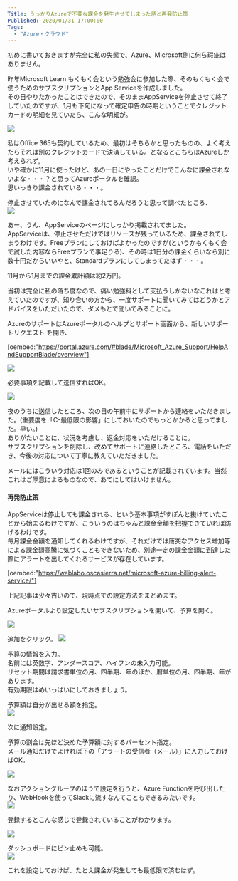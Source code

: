 ```yaml
---
Title: うっかりAzureで不要な課金を発生させてしまった話と再発防止策
Published: 2020/01/31 17:00:00
Tags:
  - "Azure・クラウド"
---
```

初めに書いておきますが完全に私の失態で、Azure、Microsoft側に何ら瑕疵はありません。  

昨年Microsoft Learn もくもく会という勉強会に参加した際、そのもくもく会で使うためのサブスクリプションとApp Serviceを作成しました。  
その日やりたかったことはできたので、そのままAppServiceを停止させて終了していたのですが、1月も下旬になって確定申告の時期ということでクレジットカードの明細を見ていたら、こんな明細が。  

![](20200122111251.png) 

私はOffice 365も契約しているため、最初はそちらかと思ったものの、よく考えたらそれは別のクレジットカードで決済している。となるとこちらはAzureしか考えられず。  
いや確かに11月に使ったけど、あの一日にやったことだけでこんなに課金されないよな・・・？と思ってAzureポータルを確認。  
思いっきり課金されている・・・。  

停止させていたのになんで課金されてるんだろうと思って調べたところ、  
![](20200122111522.png)   

あー、うん、AppServiceのページにしっかり掲載されてました。  
AppServiceは、停止させただけではリソースが残っているため、課金されてしまうわけです。Freeプランにしておけばよかったのですが(というかもくもく会で試した内容ならFreeプランで事足りる)、その時は1日分の課金くらいなら別に数十円だからいいやと、Standardプランにしてしまってたはず・・・。  


11月から1月までの課金累計額は約2万円。  

当初は完全に私の落ち度なので、痛い勉強料として支払うしかないなこれはと考えていたのですが、知り合いの方から、一度サポートに聞いてみてはどうかとアドバイスをいただいたので、ダメもとで聞いてみることに。  

AzureのサポートはAzureポータルのヘルプとサポート画面から、新しいサポートリクエスト を開き、

[oembed:"https://portal.azure.com/#blade/Microsoft_Azure_Support/HelpAndSupportBlade/overview"]

![](20200122112109.png) 

必要事項を記載して送信すればOK。  

![](20200122112241.png) 

夜のうちに送信したところ、次の日の午前中にサポートから連絡をいただきました。(重要度を「C-最低限の影響」にしておいたのでもっとかかると思ってました。早い。)  
ありがたいことに、状況を考慮し、返金対応をいただけることに。  
サブスクリプションを削除し、改めてサポートに連絡したところ、電話をいただき、今後の対応について丁寧に教えていただきました。  

メールにはこういう対応は1回のみであるということが記載されています。当然これはご厚意によるものなので、あてにしてはいけません。  

#### 再発防止策  
AppServiceは停止しても課金される、という基本事項がすぽんと抜けていたことから始まるわけですが、こういうのはちゃんと課金金額を把握できていれば防げるわけです。  
毎月課金金額を通知してくれるわけですが、それだけでは唐突なアクセス増加等による課金額高騰に気づくこともできないため、別途一定の課金金額に到達した際にアラートを出してくれるサービスが存在しています。  

[oembed:"https://weblabo.oscasierra.net/microsoft-azure-billing-alert-service/"]

上記記事は少々古いので、現時点での設定方法をまとめます。  

Azureポータルより設定したいサブスクリプションを開いて、予算を開く。  

![](20200122115405.png) 

追加をクリック。
![](20200131163455.png) 

予算の情報を入力。  
名前には英数字、アンダースコア、ハイフンの未入力可能。  
リセット期間は請求書単位の月、四半期、年のほか、暦単位の月、四半期、年があります。  
有効期限はめいっぱいにしておきましょう。  

予算額は自分が出せる額を指定。  
![](20200131163614.png) 

次に通知設定。  

予算の割合は先ほど決めた予算額に対するパーセント指定。  
メール通知だけでよければ下の「アラートの受信者（メール）」に入力しておけばOK。  

![](20200131164230.png) 

なおアクショングループのほうで設定を行うと、Azure Functionを呼び出したり、WebHookを使ってSlackに流すなんてこともできるみたいです。  
![](20200131164404.png) 


登録するとこんな感じで登録されていることがわかります。  

![](20200131164532.png) 

ダッシュボードにピン止めも可能。  
![](20200131164647.png) 


これを設定しておけば、たとえ課金が発生しても最低限で済むはず。
